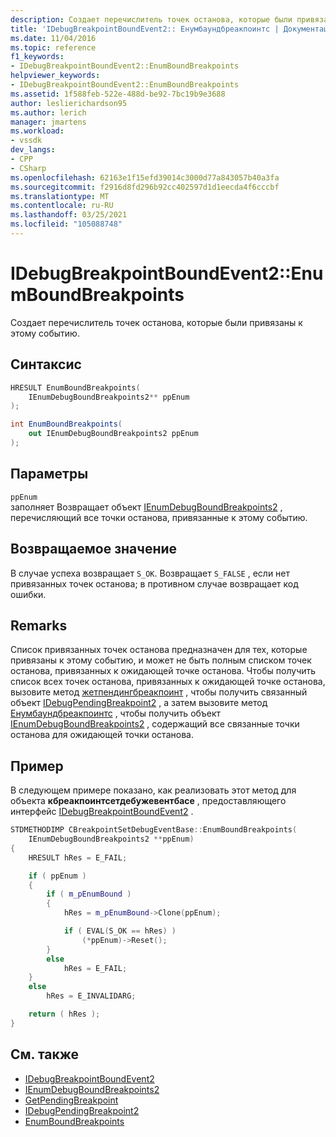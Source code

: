 ```yaml
---
description: Создает перечислитель точек останова, которые были привязаны к этому событию.
title: 'IDebugBreakpointBoundEvent2:: Енумбаундбреакпоинтс | Документация Майкрософт'
ms.date: 11/04/2016
ms.topic: reference
f1_keywords:
- IDebugBreakpointBoundEvent2::EnumBoundBreakpoints
helpviewer_keywords:
- IDebugBreakpointBoundEvent2::EnumBoundBreakpoints
ms.assetid: 1f588feb-522e-488d-be92-7bc19b9e3688
author: leslierichardson95
ms.author: lerich
manager: jmartens
ms.workload:
- vssdk
dev_langs:
- CPP
- CSharp
ms.openlocfilehash: 62163e1f15efd39014c3000d77a843057b40a3fa
ms.sourcegitcommit: f2916d8fd296b92cc402597d1d1eecda4f6cccbf
ms.translationtype: MT
ms.contentlocale: ru-RU
ms.lasthandoff: 03/25/2021
ms.locfileid: "105088748"
---
```

# <a name="idebugbreakpointboundevent2enumboundbreakpoints"></a>IDebugBreakpointBoundEvent2::EnumBoundBreakpoints
Создает перечислитель точек останова, которые были привязаны к этому событию.

## <a name="syntax"></a>Синтаксис

```cpp
HRESULT EnumBoundBreakpoints( 
    IEnumDebugBoundBreakpoints2** ppEnum
);
```

```csharp
int EnumBoundBreakpoints( 
    out IEnumDebugBoundBreakpoints2 ppEnum
);
```

## <a name="parameters"></a>Параметры
`ppEnum`\
заполняет Возвращает объект [IEnumDebugBoundBreakpoints2](../../../extensibility/debugger/reference/ienumdebugboundbreakpoints2.md) , перечисляющий все точки останова, привязанные к этому событию.

## <a name="return-value"></a>Возвращаемое значение
В случае успеха возвращает `S_OK`. Возвращает `S_FALSE` , если нет привязанных точек останова; в противном случае возвращает код ошибки.

## <a name="remarks"></a>Remarks
Список привязанных точек останова предназначен для тех, которые привязаны к этому событию, и может не быть полным списком точек останова, привязанных к ожидающей точке останова. Чтобы получить список всех точек останова, привязанных к ожидающей точке останова, вызовите метод [жетпендингбреакпоинт](../../../extensibility/debugger/reference/idebugbreakpointboundevent2-getpendingbreakpoint.md) , чтобы получить связанный объект [IDebugPendingBreakpoint2](../../../extensibility/debugger/reference/idebugpendingbreakpoint2.md) , а затем вызовите метод [Енумбаундбреакпоинтс](../../../extensibility/debugger/reference/idebugpendingbreakpoint2-enumboundbreakpoints.md) , чтобы получить объект [IEnumDebugBoundBreakpoints2](../../../extensibility/debugger/reference/ienumdebugboundbreakpoints2.md) , содержащий все связанные точки останова для ожидающей точки останова.

## <a name="example"></a>Пример
В следующем примере показано, как реализовать этот метод для объекта **кбреакпоинтсетдебужевентбасе** , предоставляющего интерфейс [IDebugBreakpointBoundEvent2](../../../extensibility/debugger/reference/idebugbreakpointboundevent2.md) .

```cpp
STDMETHODIMP CBreakpointSetDebugEventBase::EnumBoundBreakpoints(
    IEnumDebugBoundBreakpoints2 **ppEnum)
{
    HRESULT hRes = E_FAIL;

    if ( ppEnum )
    {
        if ( m_pEnumBound )
        {
            hRes = m_pEnumBound->Clone(ppEnum);

            if ( EVAL(S_OK == hRes) )
                (*ppEnum)->Reset();
        }
        else
            hRes = E_FAIL;
    }
    else
        hRes = E_INVALIDARG;

    return ( hRes );
}
```

## <a name="see-also"></a>См. также
- [IDebugBreakpointBoundEvent2](../../../extensibility/debugger/reference/idebugbreakpointboundevent2.md)
- [IEnumDebugBoundBreakpoints2](../../../extensibility/debugger/reference/ienumdebugboundbreakpoints2.md)
- [GetPendingBreakpoint](../../../extensibility/debugger/reference/idebugbreakpointboundevent2-getpendingbreakpoint.md)
- [IDebugPendingBreakpoint2](../../../extensibility/debugger/reference/idebugpendingbreakpoint2.md)
- [EnumBoundBreakpoints](../../../extensibility/debugger/reference/idebugpendingbreakpoint2-enumboundbreakpoints.md)
